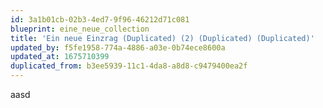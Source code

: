 ```yaml
---
id: 3a1b01cb-02b3-4ed7-9f96-46212d71c081
blueprint: eine_neue_collection
title: 'Ein neue Einzrag (Duplicated) (2) (Duplicated) (Duplicated)'
updated_by: f5fe1958-774a-4886-a03e-0b74ece8600a
updated_at: 1675710399
duplicated_from: b3ee5939-11c1-4da8-a8d8-c9479400ea2f
---
```

aasd